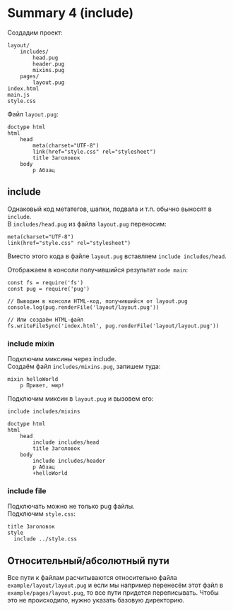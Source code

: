 # Summary 4 (include)
Создадим проект:

    layout/
        includes/
            head.pug
            header.pug
            mixins.pug
        pages/
            layout.pug
    index.html
    main.js
    style.css

Файл `layout.pug`:

    doctype html
    html
        head
            meta(charset="UTF-8")
            link(href="style.css" rel="stylesheet")
            title Заголовок
        body
            p Абзац

## include
Однаковый код метатегов, шапки, подвала и т.п. обычно выносят в `include`.  
В `includes/head.pug` из файла `layout.pug` переносим:

    meta(charset="UTF-8")
    link(href="style.css" rel="stylesheet")

Вместо этого кода в файле `layout.pug` вставляем `include includes/head`.

Отображаем в консоли получившийся результат `node main`:

    const fs = require('fs')
    const pug = require('pug')

    // Выводим в консоли HTML-код, получившийся от layout.pug
    console.log(pug.renderFile('layout/layout.pug'))

    // Или создаём HTML-файл
    fs.writeFileSync('index.html', pug.renderFile('layout/layout.pug'))

### include mixin
Подключим миксины через include.  
Создаём файл `includes/mixins.pug`, запишем туда:

    mixin helloWorld
        p Привет, мир!

Подключим миксин в `layout.pug` и вызовем его:

    include includes/mixins

    doctype html
    html
        head
            include includes/head
            title Заголовок
        body
            include includes/header
            p Абзац
            +helloWorld

### include file
Подключать можно не только pug файлы.  
Подключим `style.css`:

    title Заголовок
    style
      include ../style.css

## Относительный/абсолютный пути
Все пути к файлам расчитываются относительно файла `example/layout/layout.pug` и если мы например перенесём этот файл в `example/pages/layout.pug`, то все пути придется переписывать. Чтобы это не происходило, нужно указать базовую директорию.
